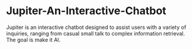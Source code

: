 # Jupiter-An-Interactive-Chatbot
Jupiter is an interactive chatbot designed to assist users with a variety of inquiries, ranging from casual small talk to complex information retrieval. The goal is make it AI.
